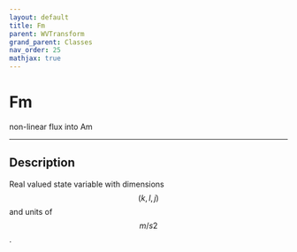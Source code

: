 ```yaml
---
layout: default
title: Fm
parent: WVTransform
grand_parent: Classes
nav_order: 25
mathjax: true
---
```


#  Fm

non-linear flux into Am


---

## Description
Real valued state variable with dimensions $$(k,l,j)$$ and units of $$m/s2$$.

